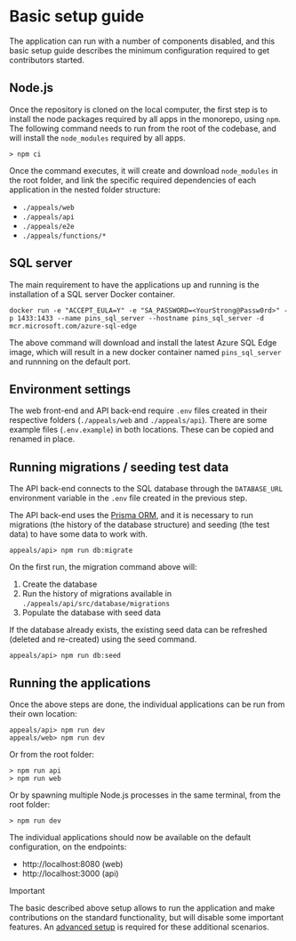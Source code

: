 # Basic setup guide

The application can run with a number of components disabled, and this basic setup guide describes the minimum configuration required to get contributors started.

## Node.js

Once the repository is cloned on the local computer, the first step is to install the node packages required by all apps in the monorepo, using `npm`. The following command needs to run from the root of the codebase, and will install the `node_modules` required by all apps.

```shell
> npm ci
```

Once the command executes, it will create and download `node_modules` in the root folder, and link the specific required dependencies of each application in the nested folder structure:

- `./appeals/web`
- `./appeals/api`
- `./appeals/e2e`
- `./appeals/functions/*`

## SQL server

The main requirement to have the applications up and running is the installation of a SQL server Docker container.

```shell
docker run -e "ACCEPT_EULA=Y" -e "SA_PASSWORD=<YourStrong@Passw0rd>" -p 1433:1433 --name pins_sql_server --hostname pins_sql_server -d mcr.microsoft.com/azure-sql-edge
```

The above command will download and install the latest Azure SQL Edge image, which will result in a new docker container named `pins_sql_server` and runnning on the default port.

## Environment settings

The web front-end and API back-end require `.env` files created in their respective folders (`./appeals/web` and `./appeals/api`). There are some example files (`.env.example`) in both locations. These can be copied and renamed in place.

## Running migrations / seeding test data

The API back-end connects to the SQL database through the `DATABASE_URL` environment variable in the `.env` file created in the previous step.

The API back-end uses the [Prisma ORM](https://www.prisma.io/orm), and it is necessary to run migrations (the history of the database structure) and seeding (the test data) to have some data to work with.

```shell
appeals/api> npm run db:migrate
```

On the first run, the migration command above will:

1. Create the database
2. Run the history of migrations available in `./appeals/api/src/database/migrations`
3. Populate the database with seed data

If the database already exists, the existing seed data can be refreshed (deleted and re-created) using the seed command.

```shell
appeals/api> npm run db:seed
```

## Running the applications

Once the above steps are done, the individual applications can be run from their own location:

```shell
appeals/api> npm run dev
appeals/web> npm run dev
```

Or from the root folder:

```shell
> npm run api
> npm run web
```

Or by spawning multiple Node.js processes in the same terminal, from the root folder:

```shell
> npm run dev
```

The individual applications should now be available on the default configuration, on the endpoints:

- http://localhost:8080 (web)
- http://localhost:3000 (api)

> [!IMPORTANT]
> The basic described above setup allows to run the application and make contributions on the standard functionality, but will disable some important features. An [advanced setup](advanced-setup.md) is required for these additional scenarios.
